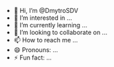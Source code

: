 - 👋 Hi, I’m @DmytroSDV
- 👀 I’m interested in ...
- 🌱 I’m currently learning ...
- 💞️ I’m looking to collaborate on ...
- 📫 How to reach me ...
- 😄 Pronouns: ...
- ⚡ Fun fact: ...

<!---
DmytroSDV/DmytroSDV is a ✨ special ✨ repository because its `README.md` (this file) appears on your GitHub profile.
You can click the Preview link to take a look at your changes.
--->

